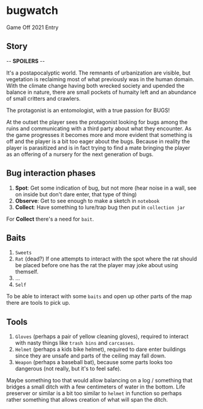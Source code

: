 # bugwatch
Game Off 2021 Entry

## Story

-- **SPOILERS** --

It's a postapocalyptic world. The remnants of urbanization are visible, but vegetation is reclaiming most of what previously was in the human domain.
With the climate change having both wrecked society and upended the balance in nature, there are small pockets of humaity left and an abundance of small critters and crawlers.

The protagonist is an entomologist, with a true passion for BUGS!

At the outset the player sees the protagonist looking for bugs among the ruins and communicating with a third party about what they encounter.
As the game progresses it becomes more and more evident that something is off and the player is a bit too eager about the bugs.
Because in reality the player is parasitized and is in fact trying to find a mate bringing the player as an offering of a nursery for the next generation of bugs.

## Bug interaction phases

1. **Spot**: Get some indication of bug, but not more (hear noise in a wall, see on inside but don't dare enter, that type of thing)
2. **Observe**: Get to see enough to make a sketch in `notebook`
3. **Collect**: Have something to lure/trap bug then put in `collection jar`

For **Collect** there's a need for `bait`.

## Baits

1. `Sweets`
2. `Rat` (dead?) If one attempts to interact with the spot where the rat should be placed before one has the rat the player may joke about using themself.
3. ...
4. `Self`

To be able to interact with some `baits` and open up other parts of the map there are tools to pick up.

## Tools

1. `Gloves` (perhaps a pair of yellow cleaning gloves), required to interact with nasty things like `trash bins` and `carcasses`.
2. `Helmet` (perhaps a kids bike helmet), required to dare enter buildings since they are unsafe and parts of the ceiling may fall down.
3. `Weapon` (perhaps a baseball bat), because some parts looks too dangerous (not really, but it's to feel safe).

Maybe something too that would allow balancing on a log / something that bridges a small ditch with a few centimeters of water in the bottom. Life preserver or similar is a bit too similar to `helmet` in function so perhaps rather something that allows creation of what will span the ditch.
